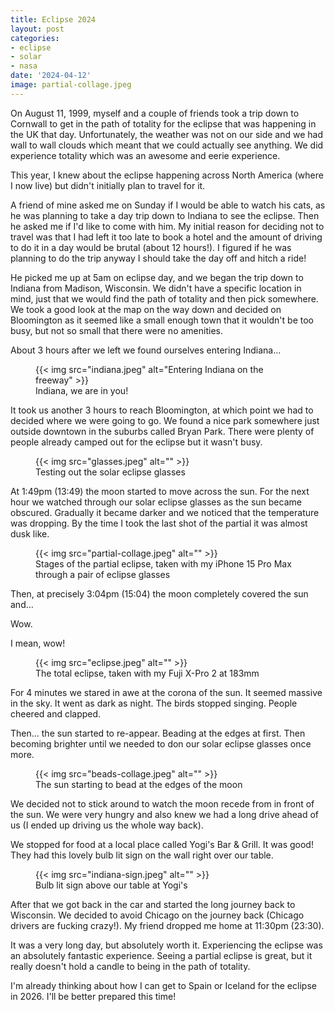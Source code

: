 ```yaml
---
title: Eclipse 2024
layout: post
categories:
- eclipse
- solar
- nasa
date: '2024-04-12'
image: partial-collage.jpeg
---
```


On August 11, 1999, myself and a couple of friends took a trip down to Cornwall
to get in the path of totality for the eclipse that was happening in the UK that
day. Unfortunately, the weather was not on our side and we had wall to wall
clouds which meant that we could actually see anything. We did experience
totality which was an awesome and eerie experience.

This year, I knew about the eclipse happening across North America (where I now
live) but didn't initially plan to travel for it.

<!--more-->

A friend of mine asked me on Sunday if I would be able to watch his cats, as he
was planning to take a day trip down to Indiana to see the eclipse. Then he
asked me if I'd like to come with him. My initial reason for deciding not to
travel was that I had left it too late to book a hotel and the amount of driving
to do it in a day would be brutal (about 12 hours!). I figured if he was
planning to do the trip anyway I should take the day off and hitch a ride!

He picked me up at 5am on eclipse day, and we began the trip down to Indiana
from Madison, Wisconsin. We didn't have a specific location in mind, just that
we would find the path of totality and then pick somewhere. We took a good look
at the map on the way down and decided on Bloomington as it seemed like a small
enough town that it wouldn't be too busy, but not so small that there were no
amenities.

About 3 hours after we left we found ourselves entering Indiana...

<figure>
  {{< img src="indiana.jpeg" alt="Entering Indiana on the freeway" >}}

  <figcaption>Indiana, we are in you!</figcaption>
</figure>

It took us another 3 hours to reach Bloomington, at which point we had to
decided where we were going to go. We found a nice park somewhere just outside
downtown in the suburbs called Bryan Park. There were plenty of people already
camped out for the eclipse but it wasn't busy.

<figure>
  {{< img src="glasses.jpeg" alt="" >}}

  <figcaption>Testing out the solar eclipse glasses</figcaption>
</figure>

At 1:49pm (13:49) the moon started to move across the sun. For the next hour we
watched through our solar eclipse glasses as the sun became obscured. Gradually
it became darker and we noticed that the temperature was dropping. By the time I
took the last shot of the partial it was almost dusk like.

<figure>
  {{< img src="partial-collage.jpeg" alt="" >}}

  <figcaption>Stages of the partial eclipse, taken with my iPhone 15 Pro Max
    through a pair of eclipse glasses</figcaption>
</figure>

Then, at precisely 3:04pm (15:04) the moon completely covered the sun and...

Wow.

I mean, wow!

<figure>
  {{< img src="eclipse.jpeg" alt="" >}}

  <figcaption>The total eclipse, taken with my Fuji X-Pro 2 at
    183mm</figcaption>
</figure>

For 4 minutes we stared in awe at the corona of the sun. It seemed massive in
the sky. It went as dark as night. The birds stopped singing. People cheered and
clapped.

Then... the sun started to re-appear. Beading at the edges at first. Then
becoming brighter until we needed to don our solar eclipse glasses once more.

<figure>
  {{< img src="beads-collage.jpeg" alt="" >}}

  <figcaption>The sun starting to bead at the edges of the moon</figcaption>
</figure>

We decided not to stick around to watch the moon recede from in front of the
sun. We were very hungry and also knew we had a long drive ahead of us (I ended
up driving us the whole way back).

We stopped for food at a local place called Yogi's Bar & Grill. It was good!
They had this lovely bulb lit sign on the wall right over our table.

<figure>
  {{< img src="indiana-sign.jpeg" alt="" >}}

  <figcaption>Bulb lit sign above our table at Yogi's</figcaption>
</figure>

After that we got back in the car and started the long journey back to
Wisconsin. We decided to avoid Chicago on the journey back (Chicago drivers are
fucking crazy!). My friend dropped me home at 11:30pm (23:30).

It was a very long day, but absolutely worth it. Experiencing the eclipse was an
absolutely fantastic experience. Seeing a partial eclipse is great, but it
really doesn't hold a candle to being in the path of totality.

I'm already thinking about how I can get to Spain or Iceland for the eclipse in
2026. I'll be better prepared this time!
